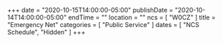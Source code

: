 +++
date = "2020-10-15T14:00:00-05:00"
publishDate = "2020-10-14T14:00:00-05:00"
endTime = ""
location = ""
ncs = [ "W0CZ" ]
title = "Emergency Net"
categories = [ "Public Service" ]
dates = [ "NCS Schedule", "Hidden" ]
+++
